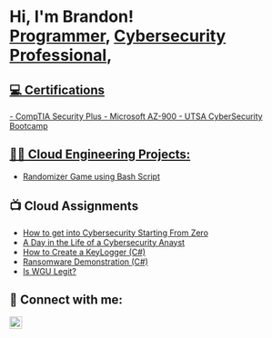 <h1>Hi, I'm Brandon! <br/><a href="https://github.com/joshmadakor1">Programmer</a>, <a href="https://www.linkedin.com/in/brandon-simmons-52b242236/">Cybersecurity Professional</a>, <a href="https://www.youtube.com/c/joshmadakor"></h1>



<h2>💻 Certifications </h2>
- CompTIA Security Plus
- Microsoft AZ-900
- UTSA CyberSecurity Bootcamp

<h2>👨‍💻 Cloud Engineering Projects:</h2>

  - [Randomizer Game using Bash Script](https://github.com/Brandon5182/BashLab/blob/main/README.md)

<h2>📺 Cloud Assignments</h2>

- [How to get into Cybersecurity Starting From Zero](https://www.youtube.com/watch?v=a83ASGn_V_s)
- [A Day in the Life of a Cybersecurity Anayst](https://www.youtube.com/watch?v=uHy3oM7NnoU)
- [How to Create a KeyLogger (C#)](https://www.youtube.com/watch?v=N-L9hklSlNk)
- [Ransomware Demonstration (C#)](https://www.youtube.com/watch?v=OfvdQeh79s0)
- [Is WGU Legit?](https://www.youtube.com/watch?v=E2MwRWxDBkA)

<h2> 🤳 Connect with me:</h2>
                         
[<img align="left" alt="JoshMadakor | LinkedIn" width="22px" src="https://cdn.jsdelivr.net/npm/simple-icons@v3/icons/linkedin.svg" />][linkedin]


[linkedin]: https://www.linkedin.com/in/brandon-simmons-52b242236/

<!--
**joshmadakor1/joshmadakor1** is a ✨ _special_ ✨ repository because its `README.md` (this file) appears on your GitHub profile.

Here are some ideas to get you started:

- 🔭 I’m currently working on ...
- 🌱 I’m currently learning ...
- 👯 I’m looking to collaborate on ...
- 🤔 I’m looking for help with ...
- 💬 Ask me about ...
- 📫 How to reach me: ...
- 😄 Pronouns: ...
- ⚡ Fun fact: ...
-->
